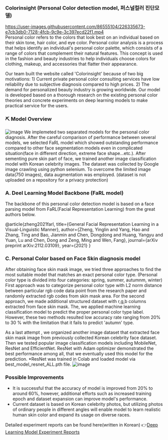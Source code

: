 ### Colorinsight (Personal Color detection model, 퍼스널컬러 진단모델) <br>
https://user-images.githubusercontent.com/86555104/226335673-e7cb3db0-7128-4fcb-9c9e-3c397ecd22f1.mp4
<br> Personal color refers to the colors that look best on an individual based on their skin tone, hair color, and eye color. Personal color analysis is a process that helps identify an individual's personal color palette, which consists of a range of colors that complement their natural features. This concept is used in the fashion and beauty industries to help individuals choose colors for clothing, makeup, and accessories that flatter their appearance. <br>

Our team built the website called 'Colorinsight' because of two big motivations: 1) Current private personal color consulting services have low reliability due to subjective diagnosis compared to high prices. 2) The demand for personalized beauty industry is growing worldwide. Our model is developed based on a thorough research on the existing personal color theories and concrete experiments on deep learning models to make practical service for the users.

### ⛏ Model Overview

![image](https://user-images.githubusercontent.com/86555104/226334045-07eddda5-61ac-4446-9bc8-07edeb7090f2.png)
We implemeted two separated models for the personal color diagnosis. After the careful comparison of performance between several models, we selected FaRL model which showed outstanding performance compared to other face segmentation models even in complicated situation(face in different direction, extreme face shape...etc.). After sementing pure skin part of face, we trained another image classification model with Korean celebrity images. The dataset was collected by Google image crawling using python selenium. To overcome the limited image data(750 images), data augmentation was employed. (dataset is not uploaded on a repository for a privacy protection)


### A. Deel Learning Model Backbone (FaRL model)
The backbone of this personal color detection model is based on a face parsing model from FaRL(Facial Representation Learning) from the great authors below.

@article{zheng2021farl,
  title={General Facial Representation Learning in a Visual-Linguistic Manner},
  author={Zheng, Yinglin and Yang, Hao and Zhang, Ting and Bao, Jianmin and Chen, Dongdong and Huang, Yangyu and Yuan, Lu and Chen, Dong and Zeng, Ming and Wen, Fang},
  journal={arXiv preprint arXiv:2112.03109},
  year={2021}
}<br>

### C. Personal Color based on Face Skin diagnosis model
After obtaining face skin mask image, we tried three approaches to find the most suitable model that matches an exact personal color type. (Personal color type is divided into four categories: spring, summer, autumnm, winter) First approach was to categorize personal color type with L2 norm distance between particular rgb code data point from the research paper and randomly extracted rgb codes from skin mask area. For the second approach, we made additional structured dataset with r,g,b columns extracted from face skin mask. The, we applied machine learning classification model to predict the proper personal color type label. However, these two methods resulted low accuracy rate ranging from 20% to 30 % with the limitation that it fails to predict 'autumn' type. <br>

As a last attempt , we organized another image dataset that extracted face skin mask image from previously collected Korean celebrity face dataset. Then we tested popular image classification models including MobileNet, ResNet and EfficientNet. ResNet with Adam optimizer demonstrated the best performance among all, that we eventually used this model for the prediction. 
*ResNet was trained in Colab and loaded model via best_model_resnet_ALL.pth file.
![image](https://user-images.githubusercontent.com/86555104/226340188-2cfe2cba-23f5-4112-a51f-cfe9e1c32b12.png)


### Possible Improvements
- It is successful that the accuracy of model is improved from 20% to around 60%, however, additional efforts such as increased training epoch and dataset expansion can improve model's performance.
- Current dataset is based on Korean celebrity photos, but utilizing photos of ordinary people in different angles will enable model to learn realistic human skin color and expand its usage on diverse races.<br>

Detailed experiment reports can be found here(written in Korean) 👉[Deep Learning Model Experiment Reports](https://tar-tilapia-c6d.notion.site/403c8d583e3a4f6bb9f76ea6efd991d5?v=f9b650bea3e144918ec577eb464ddcd5/)

